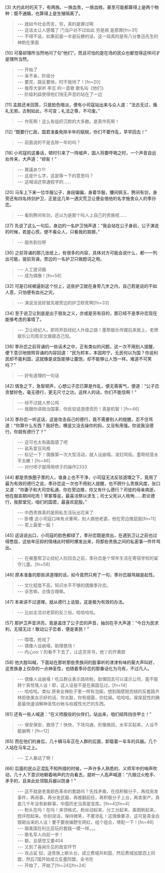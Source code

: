 
[3] 大约此时的天下，有两族。一族血贵，一族血贱，甚至可能都算得上是两个物种：既不通婚，也算得上是生殖隔离了。
>--- 就如今社会而言，穷，真的是罪过啊<br>
>--- 这话太让人感慨了 门当户对不过如此 穷是病 是原罪[fn=31]<br>
>--- 不得不说，如果前面一半是玩梗的话，这一段真的是有八分鲁迅先生的神韵在里面<br>

[10] 可葵却理所当然地问了句“他们”，而且可怕的是在场的民众也都觉得这样问才是理所当然。
>--- 开始了<br>
>--- 亲不亲，阶级分<br>
>--- 要完，跳反要快，时不我待了！[fn=20]<br>
>--- 推荐大家听 李志 的一首歌 歌名叫《他们》<br>
>--- 阶级利益使得他们悄无声息的站在了一边<br>

[11] 孟胜还未回答，只是脸色暗淡，便有小司寇站出来与众人道：“法古无过，循礼无邪。古制如此，不可变；礼法之尊，不可废。”
>--- 作死啊！这么有组织沉默的大多数。是真作死啊！<br>

[12] “既要行仁政，国君准备免除半年的赋税，你们不要作乱，早早回去！”
>--- 前面说的不是去除一年的吗？<br>

[18] 小司寇的这番话，顿时引来了一阵嘘声，国人将要呼喝之时，一个声音自远处传来，大声道：“缪矣！”
>--- 異議あり!!!<br>
>--- 这是什么字，这是等一下的意思吗？<br>
>--- 这喊话还带通假字的……<br>

[20] 马车上下来一位华服公子，身段偏偏，身着华服，腰间佩玉，胯间有剑，身旁还有四名持剑护卫，正是这几年一遇灾荒卫让便会借他的名字施舍众人的季孙峦。
>--- 看到胯间有剑，还以为是那个叫人上自己的贵族呢……<br>

[27] 先说了这么一句后，身边的一名护卫悄声道：“我会站在公子身前，公子演说的时候，若是心慌，便不看众人，只看我的肩膀。”
>--- 服务到位呀<br>

[30] 之前背诵的那几张纸上，有很多的内容，具体对方可能会说什么，都一一列出可能，提前背诵，旁边的一名护卫只做题词之用。
>--- 人工提词器<br>
>--- 成为偶像！[fn=58]<br>

[32] 可是已经被逼到这个份上，这些护卫就在身旁几步之内，自己若是说的不如人意，只怕便有血光之灾。
>--- 演说没说好就先被旁边的护卫砍死啊[fn=33]<br>

[34] 至于说卫让到底是出于朋友之义，亦或是另有目的，那已经不是季孙峦现在能够考虑的事情了。
>--- 卫让经纪人，即将开启经纪人升级之路！墨帮娱乐传媒后来居上，老牌娱乐公司周旦文娱疲态己现。<br>

[38] 季孙峦之前背诵的一些话术之中，正有类似的问题，这一次不用别人提醒，便下意识地按照背诵的内容回道：“民为邦本，本固邦宁。无民何以为国？你说利民却不能利国，这就像是说饭能够让腹饱，却不能够让人饱一样。难道不可笑吗？”
>--- 好有道理的一句话<br>

[42] 情急之下，急智顿声，心想公子峦已算是作乱，便无需客气，便道：“公子峦贪婪好色，毫无德行，更无尺寸之功，这样人的话，你们不能信啊！”
>--- 辩不过就人参公鸡<br>
>--- 我跟你讲政治国事，你反驳说道德资历！真是机智！[fn=46]<br>

[43] 季孙峦一听这话，这是攻击自己的德行，竟不需要别人的提醒，忍不住骂道：“你算什么东西？我好色，横竖又没去操你的妈，又没有用强。你说我没德行，你就有德行了？”
>--- 这可也太有画面感了吧<br>
>--- 盐系爱豆风格<br>
>--- 标记一下！偶像第一次大型活动，就人设崩塌，泼妇骂街。墨帮经营水平太嫩！[fn=46]<br>
>--- 对付喷子就得用喷子的操作2333<br>

[44] 都是贵族圈子里的人，谁身上也不干净，小司寇无法反驳道理之下，竟用了最为有效的德行之说，季孙峦这一次也不用别人提醒，也不顾什么贵族风度，张口又道：“你妻子和大司空私通，你在旁边推，你又有什么德行？司徒的母亲病逝，他在服丧期间吃肉！宰冢尊巫，最喜活祭以求生；司士父死以人牲殉……若论德行，我那堂兄，咱们的国君，最喜欢屁股。”
>--- 中西贵族真的是把私生活玩出花来了<br>
>--- 卧槽  这小司寇口味有点重啊，别人搞他老婆，他在旁边推屁股[fn=11]<br>
>--- 君上最爱一扁！<br>

[45] 这话说出口，小司寇的脸色都绿了，季孙峦既是庶出，在遇到卫让之前也过得憋屈，这些年压抑的情绪此时顿时爆发出来，将那些贵族之间的私密事一件件骂出。
>--- 在被墨帮卫让经纪人捡回去之前，季孙峦是个常年生活在寄宿学校的留守儿童。[fn=58]<br>

[46] 原本准备的那些讲道理的话，如今竟然只用了一句，季孙峦越骂越是起性。
>--- 文化程度不高，知识水平不够的偶像季孙峦。<br>
>--- 诉苦嘛，合情合理嘛。<br>

[47] 本来讲不过道理，就从德行上诋毁，这是极为有效的办法。
>--- 比如主流对老郭的反三俗，哈哈哈哈。<br>

[57] 那护卫声音洪亮，竟是盖住了公子峦的声音，抽剑在手大声道：“今日为民求利，无错无过！敢动公子峦者，便是害民！”
>--- 喂喂，抢戏了<br>
>--- 偶像人设崩塌，助理救场！<br>
>--- 内心os:丫的看不下去了，让这货背书，他丫的开黄腔<br>

[58] 他大胜叫喊，下面站在那听那些贵族间的脏事听的津津有味的葵大声叫好，这贵族身上仅存的一点神圣性，也随着季孙峦的那番话化为乌有，不过凡人。
>--- 偶像人设崩塌！吃瓜群众表示路转粉。助理回去可以请示公司，能不能转个真性情人设！耶，这人设是不是在美国见过。[fn=14]<br>
>--- 哈哈哈。类似 原来女神肚子里一样有泡屎。想到隔壁刚完结的反套路齐林拒绝美女示好的话，你太脏，你有细菌，你拉屎。哈哈哈。屎尿屁性的确是最快速消解神圣性纱帐与权威性光芒的东西。<br>

[61] 还有一些人喊道：“在义师服役的伙伴们，站出来，咱们结阵挡住甲士！”
>--- 保安保安，救场了！快快，下场沟通，形像挽回，水军买起来，人设不能崩啊！[fn=12]<br>

[65] 而在他们的身后，几十辆马车正在人群的后面，卸载着一车车的兵器。几个人站在马车之上。
>--- 工人暴动了啊！<br>

[66] 后面的民众正混乱不知所措的时候，一声许多人熟悉的、义师军中的哨声吹动，几十人下意识地朝着哨声的方向看去，就听一人高声喊道：“凡做过火枪手、矛手的，且来此处领取兵器以防身！”
>--- 这不就是老美颜色革命的套路吗？先找矛盾，在找积极分子，再找突发事件，再闹事，再分发武器，再推翻前任，再积极分子上台，再卖家产。真是几千年没有新鲜事，中国历史当真是宝库。[fn=4][fn=4]<br>
>--- 粉头在吗！在吗！来领格式，粉丝动起来，分工分起来，美图刷起来，控评控起来。你别说话，保持微笑，不要添乱！这偶像要凉，这可是真金白银砸出来的人设！要不要收编野生网红，组个组合，塔配一下！[fn=46]<br>
>--- 跟美国在利比亚玩的套路一模一样。。。<br>
>--- 歌名军人向前一步！<br>
>--- 额，总感觉又要404<br>
>--- 又到了喜闻乐见的政变环节<br>
>--- 攻占监 狱，送贵族上断头台，成立费城共和国，然后费城加盟泗上同盟，然后7国开始成立反墨同盟，全书完<br>
>--- 开始了，开始了[fn=24][fn=24]<br>
